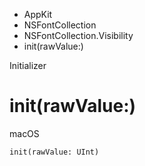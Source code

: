 

- AppKit
- NSFontCollection
- NSFontCollection.Visibility
-  init(rawValue:) 

Initializer

# init(rawValue:)

macOS

``` source
init(rawValue: UInt)
```

